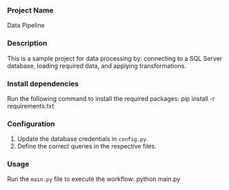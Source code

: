 ### Project Name
Data Pipeline

### Description
This is a sample project for data processing by: connecting to a SQL Server database, loading required data, and applying transformations.

### Install dependencies
Run the following command to install the required packages:
pip install -r requirements.txt

### Configuration
1. Update the database credentials in `config.py`.
2. Define the correct queries in the respective files.

### Usage
Run the `main.py` file to execute the workflow:
python main.py


